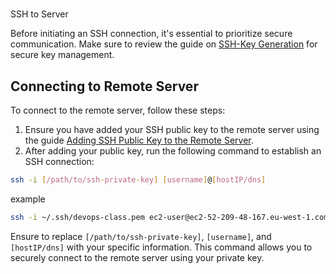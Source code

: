 #   
SSH to Server

Before initiating an SSH connection, it's essential to prioritize secure communication. Make sure to review the guide on [SSH-Key Generation](https://git.gebeya.training/devops-docs/devops-course-technical-docs/-/blob/main/SSH/SSH-Key%20Generation.md?ref_type=heads) for secure key management.

## Connecting to Remote Server

To connect to the remote server, follow these steps:

1. Ensure you have added your SSH public key to the remote server using the guide [Adding SSH Public Key to the Remote Server](https://git.gebeya.training/devops-docs/devops-course-technical-docs/-/blob/main/SSH/Adding%20SSH%20public%20key%20to%20the%20remote%20server.md?ref_type=heads).
2. After adding your public key, run the following command to establish an SSH connection:
```bash
ssh -i [/path/to/ssh-private-key] [username]@[hostIP/dns]
```
example
```bash
ssh -i ~/.ssh/devops-class.pem ec2-user@ec2-52-209-48-167.eu-west-1.compute.amazonaws.com
```
Ensure to replace `[/path/to/ssh-private-key]`, `[username]`, and `[hostIP/dns]` with your specific information. This command allows you to securely connect to the remote server using your private key.